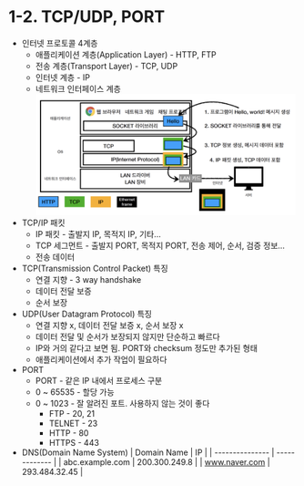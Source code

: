 # 1-2. TCP/UDP, PORT

- 인터넷 프로토콜 4계층
  - 애플리케이션 계층(Application Layer) - HTTP, FTP
  - 전송 계층(Transport Layer) - TCP, UDP
  - 인터넷 계층 - IP
  - 네트워크 인터페이스 계층
    ![Untitled](image/Untitled.png)
- TCP/IP 패킷
  - IP 패킷 - 출발지 IP, 목적지 IP, 기타…
  - TCP 세그먼트 - 출발지 PORT, 목적지 PORT, 전송 제어, 순서, 검증 정보…
  - 전송 데이터
- TCP(Transmission Control Packet) 특징
  - 연결 지향 - 3 way handshake
  - 데이터 전달 보증
  - 순서 보장
- UDP(User Datagram Protocol) 특징
  - 연결 지향 x, 데이터 전달 보증 x, 순서 보장 x
  - 데이터 전달 및 순서가 보장되지 않지만 단순하고 빠르다
  - IP와 거의 같다고 보면 됨. PORT와 checksum 정도만 추가된 형태
  - 애플리케이션에서 추가 작업이 필요하다
- PORT
  - PORT - 같은 IP 내에서 프로세스 구분
  - 0 ~ 65535 - 할당 가능
  - 0 ~ 1023 - 잘 알려진 포트. 사용하지 않는 것이 좋다
    - FTP - 20, 21
    - TELNET - 23
    - HTTP - 80
    - HTTPS - 443
- DNS(Domain Name System)
  | Domain Name | IP |
  | --------------- | ------------- |
  | abc.example.com | 200.300.249.8 |
  | www.naver.com | 293.484.32.45 |
